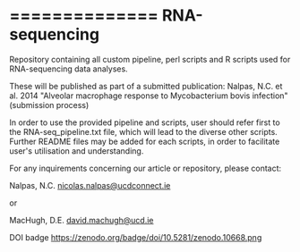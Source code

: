 ==============
RNA-sequencing
==============


Repository containing all custom pipeline, perl scripts and R scripts used for RNA-sequencing data analyses.

These will be published as part of a submitted publication:
Nalpas, N.C. et al. 2014 "Alveolar macrophage response to Mycobacterium bovis infection" (submission process)


In order to use the provided pipeline and scripts, user should refer first to the RNA-seq_pipeline.txt file, which will lead to the diverse other scripts.
Further README files may be added for each scripts, in order to facilitate user's utilisation and understanding.



For any inquirements concerning our article or repository, please contact:

Nalpas, N.C.
nicolas.nalpas@ucdconnect.ie

or

MacHugh, D.E.
david.machugh@ucd.ie


DOI badge
https://zenodo.org/badge/doi/10.5281/zenodo.10668.png
